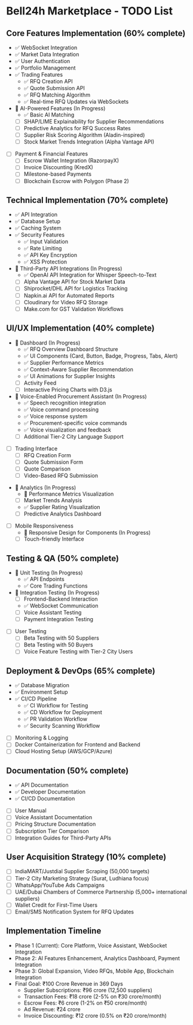 # Bell24h Marketplace - TODO List

## Core Features Implementation (60% complete)
- ✅ WebSocket Integration
- ✅ Market Data Integration
- ✅ User Authentication
- ✅ Portfolio Management
- ✅ Trading Features
  - ✅ RFQ Creation API
  - ✅ Quote Submission API
  - ✅ RFQ Matching Algorithm
  - ✅ Real-time RFQ Updates via WebSockets
- 🔄 AI-Powered Features (In Progress)
  - ✅ Basic AI Matching
  - [ ] SHAP/LIME Explainability for Supplier Recommendations
  - [ ] Predictive Analytics for RFQ Success Rates
  - [ ] Supplier Risk Scoring Algorithm (Aladin-inspired)
  - [ ] Stock Market Trends Integration (Alpha Vantage API)
- [ ] Payment & Financial Features
  - [ ] Escrow Wallet Integration (RazorpayX)
  - [ ] Invoice Discounting (KredX)
  - [ ] Milestone-based Payments
  - [ ] Blockchain Escrow with Polygon (Phase 2)

## Technical Implementation (70% complete)
- ✅ API Integration
- ✅ Database Setup
- ✅ Caching System
- ✅ Security Features
  - ✅ Input Validation
  - ✅ Rate Limiting
  - ✅ API Key Encryption
  - ✅ XSS Protection
- 🔄 Third-Party API Integrations (In Progress)
  - ✅ OpenAI API Integration for Whisper Speech-to-Text
  - [ ] Alpha Vantage API for Stock Market Data
  - [ ] Shiprocket/DHL API for Logistics Tracking
  - [ ] Napkin.ai API for Automated Reports
  - [ ] Cloudinary for Video RFQ Storage
  - [ ] Make.com for GST Validation Workflows

## UI/UX Implementation (40% complete)
- 🔄 Dashboard (In Progress)
  - ✅ RFQ Overview Dashboard Structure
  - ✅ UI Components (Card, Button, Badge, Progress, Tabs, Alert)
  - ✅ Supplier Performance Metrics
  - ✅ Context-Aware Supplier Recommendation
  - ✅ UI Animations for Supplier Insights
  - [ ] Activity Feed
  - [ ] Interactive Pricing Charts with D3.js
- 🔄 Voice-Enabled Procurement Assistant (In Progress)
  - ✅ Speech recognition integration
  - ✅ Voice command processing
  - ✅ Voice response system
  - ✅ Procurement-specific voice commands
  - ✅ Voice visualization and feedback
  - [ ] Additional Tier-2 City Language Support
- [ ] Trading Interface
  - [ ] RFQ Creation Form
  - [ ] Quote Submission Form
  - [ ] Quote Comparison
  - [ ] Video-Based RFQ Submission
- 🔄 Analytics (In Progress)
  - 🔄 Performance Metrics Visualization
  - [ ] Market Trends Analysis
  - ✅ Supplier Rating Visualization
  - [ ] Predictive Analytics Dashboard
- [ ] Mobile Responsiveness
  - 🔄 Responsive Design for Components (In Progress)
  - [ ] Touch-friendly Interface

## Testing & QA (50% complete)
- 🔄 Unit Testing (In Progress)
  - ✅ API Endpoints
  - ✅ Core Trading Functions
- 🔄 Integration Testing (In Progress)
  - [ ] Frontend-Backend Interaction
  - ✅ WebSocket Communication
  - [ ] Voice Assistant Testing
  - [ ] Payment Integration Testing
- [ ] User Testing
  - [ ] Beta Testing with 50 Suppliers
  - [ ] Beta Testing with 50 Buyers
  - [ ] Voice Feature Testing with Tier-2 City Users

## Deployment & DevOps (65% complete)
- ✅ Database Migration
- ✅ Environment Setup
- ✅ CI/CD Pipeline
  - ✅ CI Workflow for Testing
  - ✅ CD Workflow for Deployment
  - ✅ PR Validation Workflow
  - ✅ Security Scanning Workflow
- [ ] Monitoring & Logging
- [ ] Docker Containerization for Frontend and Backend
- [ ] Cloud Hosting Setup (AWS/GCP/Azure)

## Documentation (50% complete)
- ✅ API Documentation
- ✅ Developer Documentation
- ✅ CI/CD Documentation
- [ ] User Manual
- [ ] Voice Assistant Documentation
- [ ] Pricing Structure Documentation
- [ ] Subscription Tier Comparison
- [ ] Integration Guides for Third-Party APIs

## User Acquisition Strategy (10% complete)
- [ ] IndiaMART/Justdial Supplier Scraping (50,000 targets)
- [ ] Tier-2 City Marketing Strategy (Surat, Ludhiana focus)
- [ ] WhatsApp/YouTube Ads Campaigns
- [ ] UAE/Dubai Chambers of Commerce Partnership (5,000+ international suppliers)
- [ ] Wallet Credit for First-Time Users
- [ ] Email/SMS Notification System for RFQ Updates

## Implementation Timeline
- Phase 1 (Current): Core Platform, Voice Assistant, WebSocket Integration
- Phase 2: AI Features Enhancement, Analytics Dashboard, Payment Integration
- Phase 3: Global Expansion, Video RFQs, Mobile App, Blockchain Integration
- Final Goal: ₹100 Crore Revenue in 369 Days
  - Supplier Subscriptions: ₹96 crore (12,500 suppliers)
  - Transaction Fees: ₹18 crore (2-5% on ₹30 crore/month)
  - Escrow Fees: ₹6 crore (1-2% on ₹50 crore/month)
  - Ad Revenue: ₹24 crore
  - Invoice Discounting: ₹12 crore (0.5% on ₹20 crore/month)